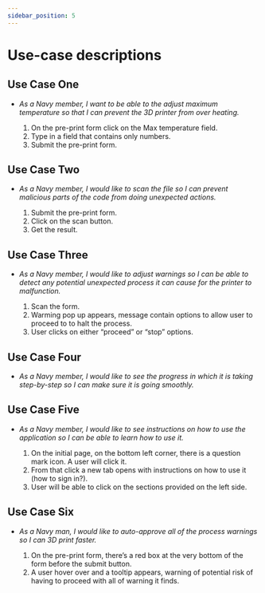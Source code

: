 ```yaml
---
sidebar_position: 5
---
```


# Use-case descriptions

## Use Case One

- _As a Navy member, I want to be able to the adjust maximum temperature so that I can prevent the 3D printer from over heating._

    1. On the pre-print form click on the Max temperature field.
    2. Type in a field that contains only numbers.
    3. Submit the pre-print form.

## Use Case Two

- _As a Navy member, I would like to scan the file so I can prevent malicious parts of the code from doing unexpected actions._

    1. Submit the pre-print form.
    2. Click on the scan button.
    3. Get the result.

## Use Case Three

- _As a Navy member, I would like to adjust warnings so I can be able to detect any potential unexpected process it can cause for the printer to malfunction._

    1. Scan the form.
    2. Warming pop up appears, message contain options to allow user to proceed to to halt the process.
    3. User clicks on either “proceed” or “stop” options.

## Use Case Four

- _As a Navy member, I would like to see the progress in which it is taking step-by-step so I can make sure it is going smoothly._

## Use Case Five

- _As a Navy member, I would like to see instructions on how to use the application so I can be able to learn how to use it._

    1. On the initial page, on the bottom left corner, there is a question mark icon. A user will click it.
    2. From that click a new tab opens with instructions on how to use it (how to sign in?).
    3. User will be able to click on the sections provided on the left side.

## Use Case Six

- _As a Navy man, I would like to auto-approve all of the process warnings so I can 3D print faster._

    1. On the pre-print form, there’s a red box at the very bottom of the form before the submit button.
    2. A user hover over and a tooltip appears, warning of potential risk of having to proceed with all of warning it finds.
